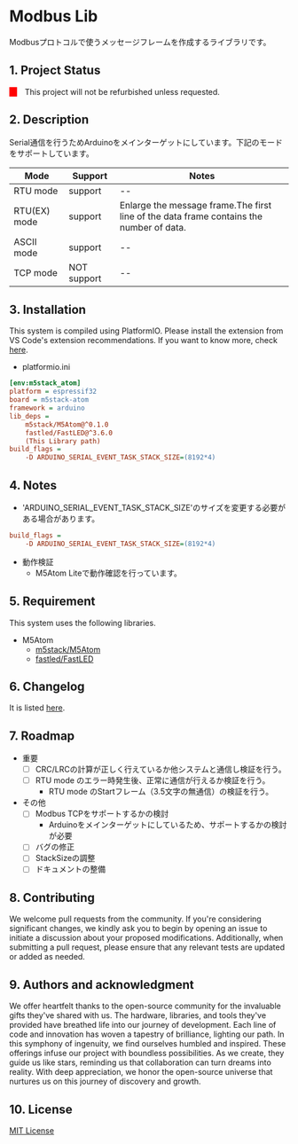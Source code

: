 # Modbus Lib

Modbusプロトコルで使うメッセージフレームを作成するライブラリです。


## Project Status

<div style="display: flex">
    <div style="width:1em; background-color: red;margin-right:1em;"></div>
    <span style="">This project will not be refurbished unless requested.</span>
</div>

## Description

Serial通信を行うためArduinoをメインターゲットにしています。下記のモードをサポートしています。

| Mode         | Support     | Notes                                                                                   |
| ------------ | ----------- | --------------------------------------------------------------------------------------- |
| RTU mode     | support     | --                                                                                      |
| RTU(EX) mode | support     | Enlarge the message frame.The first line of the data frame contains the number of data. |
| ASCII mode   | support     | --                                                                                      |
| TCP mode     | NOT support | --                                                                                      |


## Installation

This system is compiled using PlatformIO. Please install the extension from VS Code's extension recommendations. If you want to know more, check [here](https://docs.platformio.org/en/latest/).

* platformio.ini

```ini
[env:m5stack_atom]
platform = espressif32
board = m5stack-atom
framework = arduino
lib_deps =
	m5stack/M5Atom@^0.1.0
	fastled/FastLED@^3.6.0
	(This Library path)
build_flags =
	-D ARDUINO_SERIAL_EVENT_TASK_STACK_SIZE=(8192*4)
```

## Notes

* 'ARDUINO_SERIAL_EVENT_TASK_STACK_SIZE'のサイズを変更する必要がある場合があります。

```ini
build_flags =
	-D ARDUINO_SERIAL_EVENT_TASK_STACK_SIZE=(8192*4)
```

* 動作検証
  * M5Atom Liteで動作確認を行っています。

## Requirement

This system uses the following libraries.

* M5Atom
  * [m5stack/M5Atom](https://github.com/m5stack/M5Atom?utm_source=platformio&utm_medium=piohome)
  * [fastled/FastLED](https://github.com/Makuna/NeoPixelBus?utm_source=platformio&utm_medium=piohome)

## Changelog

It is listed [here](./Changelog.md).



## Roadmap

- 重要
  - [ ] CRC/LRCの計算が正しく行えているか他システムと通信し検証を行う。
  - [ ] RTU mode のエラー時発生後、正常に通信が行えるか検証を行う。
    - RTU mode のStartフレーム（3.5文字の無通信）の検証を行う。

- その他
  - [ ] Modbus TCPをサポートするかの検討
    - Arduinoをメインターゲットにしているため、サポートするかの検討が必要
  - [ ] バグの修正
  - [ ] StackSizeの調整
  - [ ] ドキュメントの整備

## Contributing

We welcome pull requests from the community. If you're considering significant changes, we kindly ask you to begin by opening an issue to initiate a discussion about your proposed modifications. Additionally, when submitting a pull request, please ensure that any relevant tests are updated or added as needed.

## Authors and acknowledgment

We offer heartfelt thanks to the open-source community for the invaluable gifts they've shared with us. The hardware, libraries, and tools they've provided have breathed life into our journey of development. Each line of code and innovation has woven a tapestry of brilliance, lighting our path. In this symphony of ingenuity, we find ourselves humbled and inspired. These offerings infuse our project with boundless possibilities. As we create, they guide us like stars, reminding us that collaboration can turn dreams into reality. With deep appreciation, we honor the open-source universe that nurtures us on this journey of discovery and growth.

## License

[MIT License](./LICENSE)


<div style="display:none">

---

<style>
body {
    counter-reset: chapter;
}

h2 {
    counter-reset: sub-chapter;
}

h3 {
    counter-reset: section;
}

h4 {
    counter-reset: index-list;
}

h1::before {
    counter-reset: chapter;
}

h2::before {
    counter-increment: chapter;
    content: counter(chapter) ". ";
}

h3::before {
    counter-increment: sub-chapter;
    content: counter(chapter) "-" counter(sub-chapter) ". ";
}

h4::before {
    counter-increment: section;
    content: counter(chapter) "-" counter(sub-chapter) "-" counter(section) ". ";
}

h5::before {
    counter-increment: index-list;
    content: "(" counter(index-list) ") ";
}

#sidebar-toc-btn {
    bottom: unset;
    top: 8px;
}

.markdown-preview.markdown-preview {
    h2 {
        border-bottom: 4px solid #eaecef;
    }

    h3 {
        border-bottom: 1px solid #eaecef;
    }
}

.md-sidebar-toc.md-sidebar-toc {
    padding-top: 40px;
}

#sidebar-toc-btn {
    bottom: unset;
    top: 8px;
}
</style>

</div>
